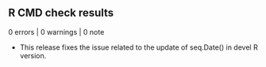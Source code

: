 ## R CMD check results

0 errors | 0 warnings | 0 note

* This release fixes the issue related to the update of seq.Date() in devel R version.
